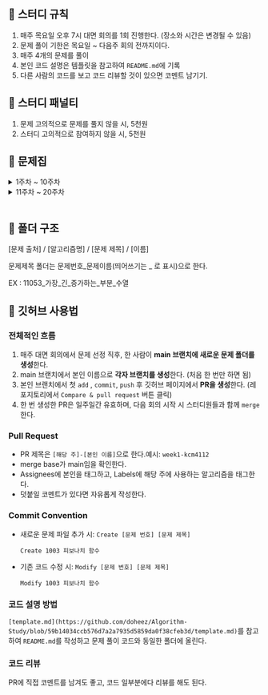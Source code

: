 ## **📘 스터디 규칙**

1. 매주 목요일 오후 7시 대면 회의를 1회 진행한다. (장소와 시간은 변경될 수 있음)
2. 문제 풀이 기한은 목요일 ~ 다음주 회의 전까지이다.
3. 매주 4개의 문제를 풀이
4. 본인 코드 설명은 템플릿을 참고하여 `README.md`에 기록
5. 다른 사람의 코드를 보고 코드 리뷰할 것이 있으면 코멘트 남기기.

## **📘 스터디 패널티**

1. 문제 고의적으로 문제를 풀지 않을 시,  5천원
2. 스터디 고의적으로 참여하지 않을 시,  5천원

## **📘 문제집**

<details>
<summary>1주차 ~ 10주차</summary>
<br>
  
||날짜|알고리즘|출처|문제1|문제2|문제3|문제4|알고리즘설명|
|--|--|--|--|--|--|--|--|--|
|**1주차**|07.07. ~ 07.14.|DP + 구현|백준 |[숫자야구](https://www.acmicpc.net/problem/2503)|[도로의 개수](https://www.acmicpc.net/problem/1577)|[카드 구매하기](https://www.acmicpc.net/problem/11052)|[동전1](https://www.acmicpc.net/problem/2293)|
| **2주차** |07.14. ~ 07.21.|문자열 + 정렬|백준 |[문자열 폭발](https://www.acmicpc.net/problem/9935) | [이차원 배열과 연산](https://www.acmicpc.net/problem/17140) | [괄호 제거](https://www.acmicpc.net/problem/2800) | [센서](https://www.acmicpc.net/problem/2212) |
| **3주차** |07.21. ~ 07.28.| 그리디 |백준 |[동전 0](https://www.acmicpc.net/problem/11047) | [DNA](https://www.acmicpc.net/problem/1969) | [단어 수학](https://www.acmicpc.net/problem/1339) | [과제](https://www.acmicpc.net/problem/13904) |[강창민](https://github.com/kcm4112)|
| **4주차** |07.28. ~ 08.04.| DFS,BFS |백준 |[빙산](https://www.acmicpc.net/problem/2573) | [토마토](https://www.acmicpc.net/problem/7569) | [촌수계산](https://www.acmicpc.net/problem/2644) || [이재한](https://github.com/jaehan4707)
| **5주차** |08.04 ~ 08.11.| DFS,BFS |백준 |[숨바꼭질](https://www.acmicpc.net/problem/1697) | [안전영역](https://www.acmicpc.net/problem/2468) | [바이러스](https://www.acmicpc.net/problem/2606) | [플로이드](https://www.acmicpc.net/problem/11404) ||
| **6주차** |08.11 ~ 08.18.| Dijkstra |백준 |[지름길](https://www.acmicpc.net/problem/1446) | [최소비용 구하기](https://www.acmicpc.net/problem/1916) | [백도어](https://www.acmicpc.net/problem/17396) | [최단경로](https://www.acmicpc.net/problem/1753) |[서정록](https://github.com/seojeongrok) |
| **7주차** |08.18 ~ 08.25.| 구현 |백준 |[인구이동](https://www.acmicpc.net/problem/16234) | [싸이버개강총회](https://www.acmicpc.net/problem/19583) | [추월](https://www.acmicpc.net/problem/2002) | [AC](https://www.acmicpc.net/problem/5430) |  |
| **8주차** |08.25 ~ 09.01.| 분할정복 |백준 |[Moo게임](https://www.acmicpc.net/problem/5904)| [종이의 개수](https://www.acmicpc.net/problem/1780)| [종이접기](https://www.acmicpc.net/problem/1802) | [쿼드트리](https://www.acmicpc.net/problem/1992) | [이지언](https://github.com/Leejieon) |
| **9주차** |09.01 ~ 09.08.| DP |백준 |[포도주 시식](https://www.acmicpc.net/problem/2156)| [데스노트](https://www.acmicpc.net/problem/2281)| [동물원](https://www.acmicpc.net/problem/1309) | [돌 게임3](https://www.acmicpc.net/problem/9657) |  |
| **10주차** |09.13 ~ 09.16.| 구현 |백준 |[마법사 상어와 토네이도](https://www.acmicpc.net/problem/20057)| [마인크래프트](https://www.acmicpc.net/problem/18111)| [테트로미노](https://www.acmicpc.net/problem/14500) | [](https://www.acmicpc.net/problem/9657) |  |



</details>

<details>
<summary>11주차 ~ 20주차</summary>
<br>
  
||날짜|알고리즘|출처|문제1|문제2|문제3|문제4|
|--|--|--|--|--|--|--|--|
| **11주차** |09.16 ~ 09.23.| 문자열/정렬 |백준 |[공통 부분 문자열](https://www.acmicpc.net/problem/5582)| [절사평균](https://www.acmicpc.net/problem/6986)| [회문](https://www.acmicpc.net/problem/17609) | [](https://www.acmicpc.net/problem/9657) |  |
| **12주차** |09.30 ~ 10.06| 문자열/정렬 |백준 |[강의실배정](https://www.acmicpc.net/problem/11000)| [전화번호 목록](https://www.acmicpc.net/problem/5052)| [단어 맞추기](https://www.acmicpc.net/problem/9081) | [배](https://www.acmicpc.net/problem/1092) |  |
| **13주차** |10.07 ~ 10.28| BFS/DFS |백준 |[치즈](https://www.acmicpc.net/problem/2636)| [벽 부수고 이동하기](https://www.acmicpc.net/problem/2206)| [효율적인 해킹](https://www.acmicpc.net/problem/1325) | [맥주 마시면서 걸어가기](https://www.acmicpc.net/problem/9205) |  |
| **14주차** |11.11 ~ 11.18| BFS/DFS |백준 |[알파벳](https://www.acmicpc.net/problem/1987)| [나무 탈출](https://www.acmicpc.net/problem/15900)| [점프왕젤리(L)](https://www.acmicpc.net/problem/16174) | [숫자고르기](https://www.acmicpc.net/problem/2668) |  |
| **15주차** |11.18 ~ 11.25| 다익스트라 |백준 |[특정거리의 도시 찾기](https://www.acmicpc.net/problem/18352)| [숨바꼭질3](https://www.acmicpc.net/problem/13549)| [녹색 옷 입은애가 젤다지?](https://www.acmicpc.net/problem/4485) | [알고스팟](https://www.acmicpc.net/problem/1261) |  |




</details>
<br>
    
    

## **📘 폴더 구조**

[문제 출처] / [알고리즘명] / [문제 제목] / [이름]

문제제목 폴더는 문제번호_문제이름(띄어쓰기는 _ 로 표시)으로 한다.

EX : 11053_가장_긴_증가하는_부분_수열

## **📘 깃허브 사용법**

### **전체적인 흐름**

1. 매주 대면 회의에서 문제 선정 직후, 한 사람이 **main 브랜치에 새로운 문제 폴더를 생성**한다.
2. main 브랜치에서 본인 이름으로 **각자 브랜치를 생성**한다. (처음 한 번만 하면 됨)
3. 본인 브랜치에서 첫 `add` , `commit`, `push` 후 깃허브 페이지에서 **PR을 생성**한다. (레포지토리에서 `Compare & pull request` 버튼 클릭) 
4. 한 번 생성한 PR은 일주일간 유효하며, 다음 회의 시작 시 스터디원들과 함께 `merge`한다.

### **Pull Request**

- PR 제목은 `[해당 주]-[본인 이름]`으로 한다.예시: `week1-kcm4112`
- merge base가 main임을 확인한다.
- Assignees에 본인을 태그하고, Labels에 해당 주에 사용하는 알고리즘을 태그한다.
- 덧붙일 코멘트가 있다면 자유롭게 작성한다.

### **Commit Convention**

- 새로운 문제 파일 추가 시: `Create [문제 번호] [문제 제목]`
    
    `Create 1003 피보나치 함수`
    
- 기존 코드 수정 시: `Modify [문제 번호] [문제 제목]`
    
    `Modify 1003 피보나치 함수`
    

### **코드 설명 방법**

`[template.md](https://github.com/doheez/Algorithm-Study/blob/59b14034ccb576d7a2a7935d5859da0f38cfeb3d/template.md)`를 참고하여 `README.md`를 작성하고 문제 풀이 코드와 동일한 폴더에 올린다.

### **코드 리뷰**

PR에 직접 코멘트를 남겨도 좋고, 코드 일부분에다 리뷰를 해도 된다.
